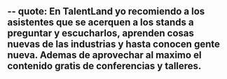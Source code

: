 --
quote: En TalentLand yo recomiendo a los asistentes que se acerquen a los stands a preguntar y escucharlos, aprenden cosas nuevas de las industrias y hasta conocen gente nueva. Ademas de aprovechar al maximo el contenido gratis de conferencias y talleres.
--
